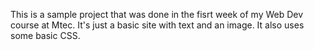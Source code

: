 This is a sample project that was done in the fisrt week of my Web Dev course at Mtec. 
It's just a basic site with text and an image. It also uses some basic CSS.